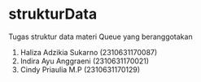 # strukturData
Tugas struktur data materi Queue yang beranggotakan
1. Haliza Adzikia Sukarno (2310631170087)
2. Indira Ayu Anggraeni (2310631170021)
3. Cindy Priaulia M.P (2310631170129)
